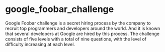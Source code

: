 # google_foobar_challenge
Google Foobar challenge is a secret hiring process by the company to recruit top programmers and developers around the world. And it is known that several developers at Google are hired by this process. The challenge consists of five levels with a total of nine questions, with the level of difficulty increasing at each level.

